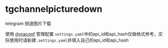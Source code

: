 # tgchannelpicturedown

telegram 频道图片下载

使用 [dynaconf](https://github.com/dynaconf/dynaconf) 管理配置
`settings.yaml`中的api_id和api_hash仅做格式参考，实际使用时请新建`.settings.yaml`并填入自己的api_id和api_hash

